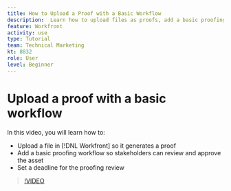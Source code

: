 ```yaml
---
title: How to Upload a Proof with a Basic Workflow
description:  Learn how to upload files as proofs, add a basic proofing workflow for stakeholder review and approval, and set deadlines for proofing review in [!DNL Workfront].
feature: Workfront
activity: use
type: Tutorial
team: Technical Marketing
kt: 8832
role: User
level: Beginner
---
```

# Upload a proof with a basic workflow

In this video, you will learn how to:

* Upload a file in [!DNL Workfront] so it generates a proof
* Add a basic proofing workflow so stakeholders can review and approve the asset
* Set a deadline for the proofing review

>[!VIDEO](https://video.tv.adobe.com/v/335132/?quality=12)

<!--
## Learn more
* Supported proofing file types
* Configure a proof
-->

<!--
## Guides
* Plan a basic workflow worksheet
* Upload proofs in Workfront
-->
